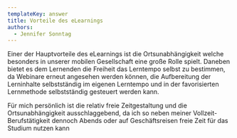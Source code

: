 ```yaml
---
templateKey: answer
title: Vorteile des eLearnings
authors:
  - Jennifer Sonntag
---
```

Einer der Hauptvorteile des eLearnings ist die Ortsunabhängigkeit welche besonders in unserer mobilen Gesellschaft eine große Rolle spielt. Daneben bietet es dem Lernenden die Freiheit das Lerntempo selbst zu bestimmen, da Webinare erneut angesehen werden können, die Aufbereitung der Lerninhalte selbstständig im eigenen Lerntempo und in der favorisierten Lernmethode selbstständig gesteuert werden kann.

Für mich persönlich ist die relativ freie Zeitgestaltung und die Ortsunabhängigkeit ausschlaggebend, da ich so neben meiner Vollzeit-Berufstätigkeit dennoch Abends oder auf Geschäftsreisen freie Zeit für das Studium nutzen kann
